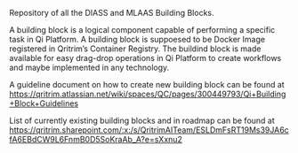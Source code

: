 Repository of all the DIASS and MLAAS Building Blocks. 

A building block is a logical component capable of performing a specific task in Qi Platform. 
A building block  is suppoesed to be Docker Image registered in Qritrim’s Container Registry. 
The buildind block is made available for easy drag-drop operations in Qi Platform to create 
workflows and maybe implemented in any technology.

A guideline document on how to create new building block can be found at https://qritrim.atlassian.net/wiki/spaces/QC/pages/300449793/Qi+Building+Block+Guidelines

List of currently existing building blocks and in roadmap can be found at https://qritrim.sharepoint.com/:x:/s/QritrimAITeam/ESLDmFsRT19Ms39JA6cfA6EBdCW9L6FnmB0D5SoKraAb_A?e=sXxnu2 
